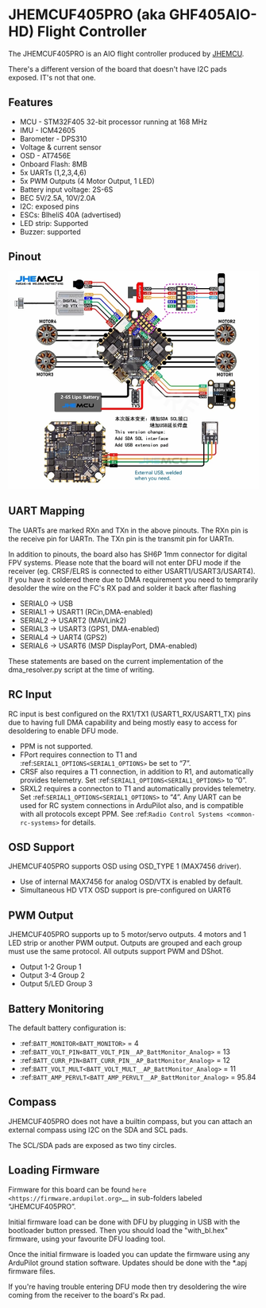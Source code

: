# JHEMCUF405PRO (aka GHF405AIO-HD) Flight Controller

The JHEMCUF405PRO is an AIO flight controller produced by [JHEMCU](https://jhemcu.com/).

There's a different version of the board that doesn't have I2C pads exposed. IT's not that one.

## Features

 - MCU - STM32F405 32-bit processor running at 168 MHz
 - IMU - ICM42605
 - Barometer - DPS310
 - Voltage & current sensor
 - OSD - AT7456E
 - Onboard Flash: 8MB
 - 5x UARTs (1,2,3,4,6)
 - 5x PWM Outputs (4 Motor Output, 1 LED)
 - Battery input voltage: 2S-6S
 - BEC 5V/2.5A, 10V/2.0A
 - I2C: exposed pins
 - ESCs: BlheliS 40A (advertised)
 - LED strip: Supported
 - Buzzer: supported

## Pinout

![JHEMCUF405PRO Board](JHEMCUF405PRO.png "JHEMCUF405PRO")

## UART Mapping

The UARTs are marked RXn and TXn in the above pinouts. The RXn pin is the
receive pin for UARTn. The TXn pin is the transmit pin for UARTn.

In addition to pinouts, the board also has SH6P 1mm connector for digital FPV systems.
Please note that the board will not enter DFU mode if the receiver (eg. CRSF/ELRS is connected to either USART1/USART3/USART4). If you have it soldered there due to DMA requirement you need to temprarily desolder the wire on the FC's RX pad and solder it back after flashing

 - SERIAL0 -> USB
 - SERIAL1 -> USART1 (RCin,DMA-enabled)
 - SERIAL2 -> USART2 (MAVLink2)
 - SERIAL3 -> USART3 (GPS1, DMA-enabled)
 - SERIAL4 -> UART4  (GPS2)
 - SERIAL6 -> USART6 (MSP DisplayPort, DMA-enabled)

These statements are based on the current implementation of the dma_resolver.py script at the time of writing.

## RC Input
RC input is best configured on the RX1/TX1 (USART1_RX/USART1_TX) pins due to having full DMA capability and being mostly easy to access for desoldering to enable DFU mode.
* PPM is not supported.
* FPort requires connection to T1 and :ref:`SERIAL1_OPTIONS<SERIAL1_OPTIONS>` be set to “7”.
* CRSF also requires a T1 connection, in addition to R1, and automatically provides telemetry. Set :ref:`SERIAL1_OPTIONS<SERIAL1_OPTIONS>` to “0”.
* SRXL2 requires a connecton to T1 and automatically provides telemetry. Set :ref:`SERIAL1_OPTIONS<SERIAL1_OPTIONS>` to “4”.
Any UART can be used for RC system connections in ArduPilot also, and is compatible with all protocols except PPM. See :ref:`Radio Control Systems <common-rc-systems>` for details.

## OSD Support
JHEMCUF405PRO supports OSD using OSD_TYPE 1 (MAX7456 driver).
* Use of internal MAX7456 for analog OSD/VTX is enabled by default.
* Simultaneous HD VTX OSD support is pre-configured on UART6

## PWM Output
JHEMCUF405PRO supports up to 5 motor/servo outputs. 4 motors and 1 LED strip or another PWM output. Outputs are grouped and each group must use the same protocol. All outputs support PWM and DShot. 
* Output 1-2 Group 1
* Output 3-4 Group 2
* Output 5/LED Group 3

## Battery Monitoring
The default battery configuration is:
* :ref:`BATT_MONITOR<BATT_MONITOR>` = 4
* :ref:`BATT_VOLT_PIN<BATT_VOLT_PIN__AP_BattMonitor_Analog>` = 13
* :ref:`BATT_CURR_PIN<BATT_CURR_PIN__AP_BattMonitor_Analog>` = 12 
* :ref:`BATT_VOLT_MULT<BATT_VOLT_MULT__AP_BattMonitor_Analog>` = 11
* :ref:`BATT_AMP_PERVLT<BATT_AMP_PERVLT__AP_BattMonitor_Analog>` = 95.84

## Compass
JHEMCUF405PRO does not have a builtin compass, but you can attach an external compass using I2C on the SDA and SCL pads.

The SCL/SDA pads are exposed as two tiny circles.

## Loading Firmware
Firmware for this board can be found `here <https://firmware.ardupilot.org>`__  in sub-folders labeled “JHEMCUF405PRO”.

Initial firmware load can be done with DFU by plugging in USB with the
bootloader button pressed. Then you should load the "with_bl.hex"
firmware, using your favourite DFU loading tool.

Once the initial firmware is loaded you can update the firmware using any ArduPilot ground station software. Updates should be done with the \*.apj firmware files.

If you're having trouble entering DFU mode then try desoldering the wire coming from the receiver to the board's Rx pad.